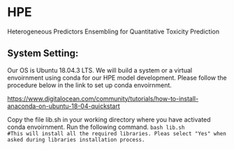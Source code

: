 # HPE
Heterogeneous Predictors Ensembling for Quantitative Toxicity Prediction


## System Setting:

Our OS is Ubuntu 18.04.3 LTS. We will build a system or a virtual envoirnment using conda for our HPE model development. Please follow the procedure below in the link to set up conda envoirnment.

https://www.digitalocean.com/community/tutorials/how-to-install-anaconda-on-ubuntu-18-04-quickstart

Copy the file lib.sh in your working directory where you have activated conda envoirnment. 
Run the following command. 
`bash lib.sh         #This will install all the required libraries. Pleas select "Yes" when asked during libraries installation process.`

